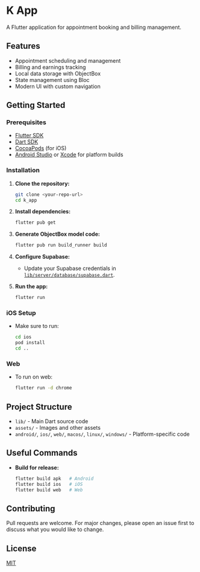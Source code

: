 # K App

A Flutter application for appointment booking and billing management.

## Features

- Appointment scheduling and management
- Billing and earnings tracking
- Local data storage with ObjectBox
- State management using Bloc
- Modern UI with custom navigation

## Getting Started

### Prerequisites

- [Flutter SDK](https://docs.flutter.dev/get-started/install)
- [Dart SDK](https://dart.dev/get-dart)
- [CocoaPods](https://guides.cocoapods.org/using/getting-started.html) (for iOS)
- [Android Studio](https://developer.android.com/studio) or [Xcode](https://developer.apple.com/xcode/) for platform builds

### Installation

1. **Clone the repository:**
   ```sh
   git clone <your-repo-url>
   cd k_app
   ```

2. **Install dependencies:**
   ```sh
   flutter pub get
   ```

3. **Generate ObjectBox model code:**
   ```sh
   flutter pub run build_runner build
   ```

4. **Configure Supabase:**
   - Update your Supabase credentials in [`lib/server/database/supabase.dart`](lib/server/database/supabase.dart).

5. **Run the app:**
   ```sh
   flutter run
   ```

### iOS Setup

- Make sure to run:
  ```sh
  cd ios
  pod install
  cd ..
  ```

### Web

- To run on web:
  ```sh
  flutter run -d chrome
  ```

## Project Structure

- `lib/` - Main Dart source code
- `assets/` - Images and other assets
- `android/`, `ios/`, `web/`, `macos/`, `linux/`, `windows/` - Platform-specific code

## Useful Commands

- **Build for release:**
  ```sh
  flutter build apk   # Android
  flutter build ios   # iOS
  flutter build web   # Web
  ```

## Contributing

Pull requests are welcome. For major changes, please open an issue first to discuss what you would like to change.

## License

[MIT](LICENSE)

